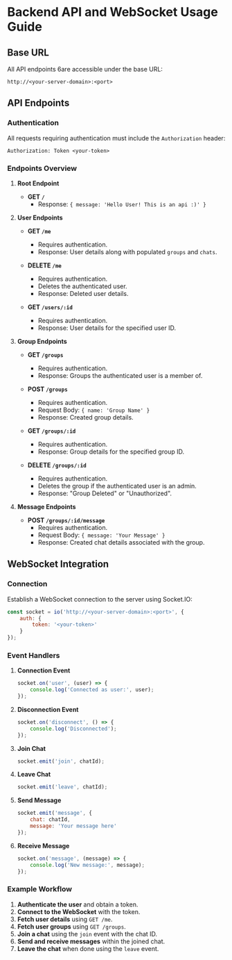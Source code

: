 # Backend API and WebSocket Usage Guide

## Base URL
All API endpoints 6are accessible under the base URL:
```
http://<your-server-domain>:<port>
```

## API Endpoints

### Authentication
All requests requiring authentication must include the `Authorization` header:
```
Authorization: Token <your-token>
```

### Endpoints Overview

1. **Root Endpoint**
   - **GET `/`**
     - Response: `{ message: 'Hello User! This is an api :)' }`

2. **User Endpoints**
   - **GET `/me`**
     - Requires authentication.
     - Response: User details along with populated `groups` and `chats`.
     
   - **DELETE `/me`**
     - Requires authentication.
     - Deletes the authenticated user.
     - Response: Deleted user details.
   
   - **GET `/users/:id`**
     - Requires authentication.
     - Response: User details for the specified user ID.

3. **Group Endpoints**
   - **GET `/groups`**
     - Requires authentication.
     - Response: Groups the authenticated user is a member of.
   
   - **POST `/groups`**
     - Requires authentication.
     - Request Body: `{ name: 'Group Name' }`
     - Response: Created group details.
   
   - **GET `/groups/:id`**
     - Requires authentication.
     - Response: Group details for the specified group ID.
   
   - **DELETE `/groups/:id`**
     - Requires authentication.
     - Deletes the group if the authenticated user is an admin.
     - Response: "Group Deleted" or "Unauthorized".

4. **Message Endpoints**
   - **POST `/groups/:id/message`**
     - Requires authentication.
     - Request Body: `{ message: 'Your Message' }`
     - Response: Created chat details associated with the group.

## WebSocket Integration

### Connection
Establish a WebSocket connection to the server using Socket.IO:
```javascript
const socket = io('http://<your-server-domain>:<port>', {
    auth: {
        token: '<your-token>'
    }
});
```

### Event Handlers

1. **Connection Event**
   ```javascript
   socket.on('user', (user) => {
       console.log('Connected as user:', user);
   });
   ```

2. **Disconnection Event**
   ```javascript
   socket.on('disconnect', () => {
       console.log('Disconnected');
   });
   ```

3. **Join Chat**
   ```javascript
   socket.emit('join', chatId);
   ```

4. **Leave Chat**
   ```javascript
   socket.emit('leave', chatId);
   ```

5. **Send Message**
   ```javascript
   socket.emit('message', {
       chat: chatId,
       message: 'Your message here'
   });
   ```

6. **Receive Message**
   ```javascript
   socket.on('message', (message) => {
       console.log('New message:', message);
   });
   ```

### Example Workflow

1. **Authenticate the user** and obtain a token.
2. **Connect to the WebSocket** with the token.
3. **Fetch user details** using `GET /me`.
4. **Fetch user groups** using `GET /groups`.
5. **Join a chat** using the `join` event with the chat ID.
6. **Send and receive messages** within the joined chat.
7. **Leave the chat** when done using the `leave` event.